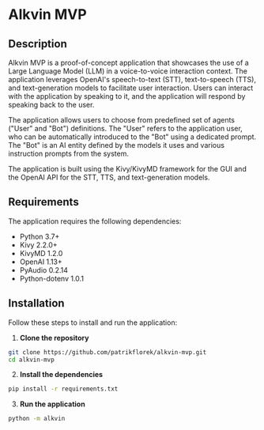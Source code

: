 # Alkvin MVP

## Description

Alkvin MVP is a proof-of-concept application that showcases the use of a Large Language Model (LLM) in a voice-to-voice interaction context. The application leverages OpenAI's speech-to-text (STT), text-to-speech (TTS), and text-generation models to facilitate user interaction. Users can interact with the application by speaking to it, and the application will respond by speaking back to the user.

The application allows users to choose from predefined set of agents ("User" and "Bot") definitions. The "User" refers to the application user, who can be automatically introduced to the "Bot" using a dedicated prompt. The "Bot" is an AI entity defined by the models it uses and various instruction prompts from the system.

The application is built using the Kivy/KivyMD framework for the GUI and the OpenAI API for the STT, TTS, and text-generation models.


## Requirements

The application requires the following dependencies:

- Python 3.7+
- Kivy 2.2.0+ 
- KivyMD 1.2.0
- OpenAI 1.13+
- PyAudio 0.2.14
- Python-dotenv 1.0.1


## Installation

Follow these steps to install and run the application:

1. **Clone the repository**

```bash
git clone https://github.com/patrikflorek/alkvin-mvp.git
cd alkvin-mvp
```

2. **Install the dependencies**

```bash
pip install -r requirements.txt
```

3. **Run the application**

```bash
python -m alkvin
```
